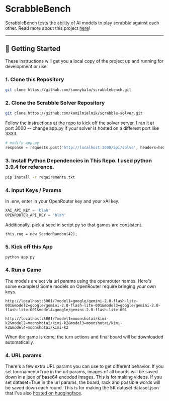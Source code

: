 # ScrabbleBench

ScrabbleBench tests the ability of AI models to play scrabble against each other. Read more about this project [here](https://sunnybala.github.io/scrabblebench/)!

---

## 🚀 Getting Started

These instructions will get you a local copy of the project up and running for development or use.

### 1. Clone this Repository
```bash
git clone https://github.com/sunnybala/scrabblebench.git
```

### 2. Clone the Scrabble Solver Repository
```bash
git clone https://github.com/kamilmielnik/scrabble-solver.git
```

Follow the instructions at [the repo](https://github.com/kamilmielnik) to kick off the solver server. I ran it at port 3000 -- change app.py if your solver is hosted on a different port like 3333.

```python
# modify app.py
response = requests.post('http://localhost:3000/api/solve', headers=headers, json=json_data)
```

### 3. Install Python Dependencies in This Repo. I used python 3.9.4 for reference.
```bash
pip install -r requirements.txt
```

### 4. Input Keys / Params
In .env, enter in your OpenRouter key and your xAI key.
```python
XAI_API_KEY = 'blah'
OPENROUTER_API_KEY = 'blah'
```
Additionally, pick a seed in script.py so that games are consistent.
```
this.rng = new SeededRandom(42); 
```
### 5. Kick off this App
```
python app.py
```

### 4. Run a Game
The models are set via url params using the openrouter names. Here's some examples! Some models on OpenRouter require bringing your own keys.
```
http://localhost:5001/?model1=google/gemini-2.0-flash-lite-001&model2=google/gemini-2.0-flash-lite-001&model3=google/gemini-2.0-flash-lite-001&model4=google/gemini-2.0-flash-lite-001

http://localhost:5001/?model1=moonshotai/kimi-k2&model2=moonshotai/kimi-k2&model3=moonshotai/kimi-k2&model4=moonshotai/kimi-k2
```

When the game is done, the turn actions and final board will be downloaded automatically. 

### 4. URL params
There's a few extra URL params you can use to get different behavior.
If you set tournament=True in the url params, images of all boards will be saved down in a json of base64 encoded images. This is for making videos.
If you set dataset=True in the url params, the board, rack and possible words will be saved down each round. This is for making the 5K dataset dataset.json that 
I've also [hosted on huggingface](https://huggingface.co/datasets/sunnymbala/scrabble-rounds-5k).